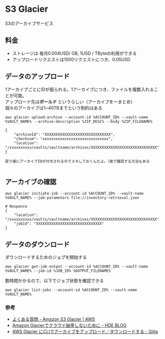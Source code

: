 # S3 Glacier

S3のアーカイブサービス

## 料金

- ストレージは 毎月0.004USD/ GB, 1USD / TByteの利用ができる
- アップロードリクエストは1000リクエストにつき、0.05USD

## データのアップロード

1アーカイブごとにIDが振られる。1アーカイブにつき、ファイルを複数入れることが可能。  
アップロード先は**ボールド** というらしい（アーカイブを一まとめ）  
個々のアーカイブは1~40TBまでという制約はある

```
aws glacier upload-archive --account-id %ACCOUNT_ID% --vault-name %VAULT_NAME% --archive-description %ZIP_DESC% --body %ZIP_FILENAME%

{
    "archiveId": "XXXXXXXXXXXXXXXXXXXXXXXXXXXXXX",
    "checksum": "xxxxxxxxxxxxxxxxxxxxxxxxxxxxxx",
    "location": "/xxxxxxxxxx/vaults/vaultname/archives/XXXXXXXXXXXXXXXXXXXXXXXXXXXXXX"
}

戻り値にアーカイブIDが付与されるのでメモしておくんだよ。（後で確認する方法もある


```

## アーカイブの確認

```
aws glacier initiate-job --account-id %ACCOUNT_ID% --vault-name %VAULT_NAME% --job-parameters file://inventory-retrieval.json

# Responce
{
    "location": "/xxxxxxxxxx/vaults/vaultname/archives/XXXXXXXXXXXXXXXXXXXXXXXXXXXXXX",
    "jobId": "XXXXXXXXXXXXXXXXXXXXXXXXXXXXXX"
}
```

## データのダウンロード


ダウンロードするためのジョブを開始する
```
aws glacier get-job-output --account-id %ACCOUNT_ID% --vault-name %VAULT_NAME% --job-id %JOB_ID% %OUTPUT_FILENAME%
```

数時間かかるので、以下でジョブ状態を確認できる

```
aws glacier list-jobs --account-id %ACCOUNT_ID% --vault-name %VAULT_NAME%
```

### 参考

- [よくある質問 - Amazon S3 Glacier | AWS](https://aws.amazon.com/jp/glacier/faqs/#dataretrievals)
- [Amazon Glacierでクラウド破産しないために - HDE BLOG](http://blog.hde.co.jp/entry/2015/01/30/154101)
- [AWS Glacier にCLIでアーカイブをアップロード／ダウンロードする \- Qiita](https://qiita.com/fkooo/items/9c49a084a1926def627b#)